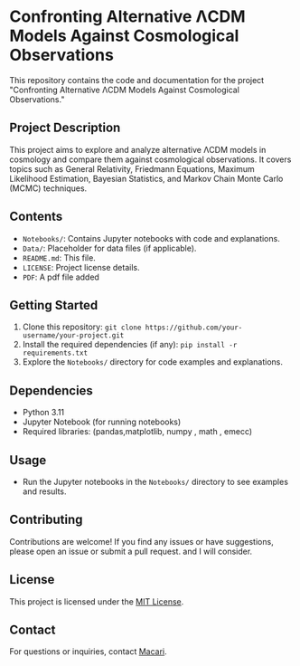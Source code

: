 # Confronting Alternative ΛCDM Models Against Cosmological Observations

This repository contains the code and documentation for the project "Confronting Alternative ΛCDM Models Against Cosmological Observations."

## Project Description

This project aims to explore and analyze alternative ΛCDM models in cosmology and compare them against cosmological observations. It covers topics such as General Relativity, Friedmann Equations, Maximum Likelihood Estimation, Bayesian Statistics, and Markov Chain Monte Carlo (MCMC) techniques.

## Contents

- `Notebooks/`: Contains Jupyter notebooks with code and explanations.
- `Data/`: Placeholder for data files (if applicable).
- `README.md`: This file.
- `LICENSE`: Project license details.
- `PDF`: A pdf file added

## Getting Started

1. Clone this repository: `git clone https://github.com/your-username/your-project.git`
2. Install the required dependencies (if any): `pip install -r requirements.txt`
3. Explore the `Notebooks/` directory for code examples and explanations.

## Dependencies

- Python 3.11
- Jupyter Notebook (for running notebooks)
- Required libraries: (pandas,matplotlib, numpy , math , emecc)

## Usage

- Run the Jupyter notebooks in the `Notebooks/` directory to see examples and results.

## Contributing

Contributions are welcome! If you find any issues or have suggestions, please open an issue or submit a pull request.
and I will consider.

## License

This project is licensed under the [MIT License](LICENSE).

## Contact

For questions or inquiries, contact [Macari](s-makary.fayez@zewailcity.edu.com).

